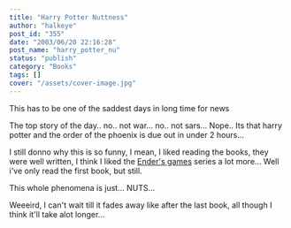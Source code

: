 ```yaml
---
title: "Harry Potter Nuttness"
author: "halkeye"
post_id: "355"
date: "2003/06/20 22:16:28"
post_name: "harry_potter_nu"
status: "publish"
category: "Books"
tags: []
cover: "/assets/cover-image.jpg"
---
```


This has to be one of the saddest days in long time for news

The top story of the day.. no.. not war... no.. not sars...
Nope.. Its that harry potter and the order of the phoenix is due out in under 2 hours...

I still donno why this is so funny, I mean, I liked reading the books, they were well written, I think I liked the [Ender's games](https://www.amazon.com/exec/obidos/ASIN/0812550706/qid=1056171861/sr=2-1/ref=sr_2_1/104-4963626-3159946) series a lot more... Well i've only read the first book, but still.

This whole phenomena is just... NUTS...

Weeeird, I can't wait till it fades away like after the last book, all though I think it'll take alot longer...